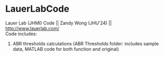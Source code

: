 # LauerLabCode
Lauer Lab (JHMI) Code || Zandy Wong (JHU'24) || http://www.lauerlab.com/ 
<br>
Code includes:
1) ABR thresholds calculations (ABR Thresholds folder: includes sample data, MATLAB code for both function and original)


